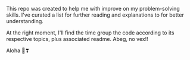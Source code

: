 This repo was created to help me with improve on my problem-solving skills.
I've curated a list for further reading and explanations to for better understanding.

At the right moment, I'll find the time group the code according to its respective topics, plus associated readme.
Abeg, no vex!!

Aloha 💜❣